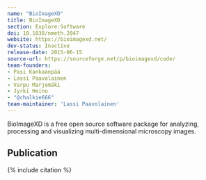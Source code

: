 ```yaml
---
name: "BioImageXD"
title: BioImageXD
section: Explore:Software
doi: 10.1038/nmeth.2047
website: https://bioimagexd.net/
dev-status: Inactive
release-date: 2015-06-15
source-url: https://sourceforge.net/p/bioimagexd/code/
team-founders:
- Pasi Kankaanpää  
- Lassi Paavolainen  
- Varpu Marjomäki  
- Jyrki Heino  
- "@chalkie666"
team-maintainer: 'Lassi Paavolainen' 
---
```


BioImageXD is a free open source software package for analyzing, processing and visualizing multi-dimensional microscopy images.

## Publication

{% include citation %}

